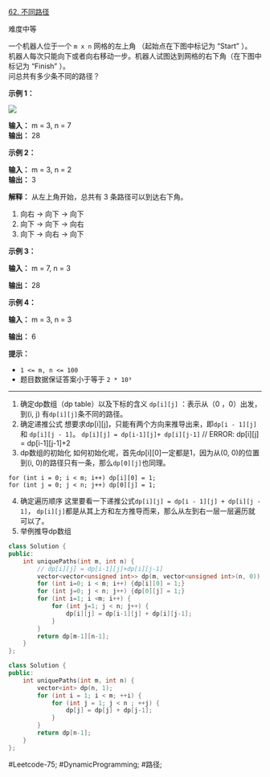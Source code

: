 [62. 不同路径](https://leetcode.cn/problems/unique-paths/)

难度中等

一个机器人位于一个 `m x n` 网格的左上角 （起始点在下图中标记为 “Start” ）。  
机器人每次只能向下或者向右移动一步。机器人试图达到网格的右下角（在下图中标记为 “Finish” ）。  
问总共有多少条不同的路径？

**示例 1：**

![](https://assets.leetcode.com/uploads/2018/10/22/robot_maze.png)

**输入：** m = 3, n = 7  
**输出：** 28  

**示例 2：**

**输入：** m = 3, n = 2  
**输出：** 3  

**解释：**
从左上角开始，总共有 3 条路径可以到达右下角。
1. 向右 -> 向下 -> 向下
2. 向下 -> 向下 -> 向右
3. 向下 -> 向右 -> 向下

**示例 3：**

**输入：** m = 7, n = 3

**输出：** 28

**示例 4：**

**输入：** m = 3, n = 3

**输出：** 6

**提示：**

-   `1 <= m, n <= 100`
-   题目数据保证答案小于等于 `2 * 10⁹`
---- ----

1.  确定dp数组（dp table）以及下标的含义
`dp[i][j]` ：表示从（0 ，0）出发，到(i, j) 有`dp[i][j]`条不同的路径。
2.  确定递推公式
想要求dp\[i]\[j]，只能有两个方向来推导出来，即`dp[i - 1][j]` 和 `dp[i][j - 1]`。
`dp[i][j] = dp[i-1][j]+ dp[i][j-1]`
// ERROR:  dp\[i]\[j] = dp\[i-1]\[j-1]+2
3.  dp数组的初始化
如何初始化呢，首先dp\[i]\[0]一定都是1，因为从(0, 0)的位置到(i, 0)的路径只有一条，那么`dp[0][j]`也同理。
```
for (int i = 0; i < m; i++) dp[i][0] = 1;
for (int j = 0; j < n; j++) dp[0][j] = 1;
```
4.  确定遍历顺序
这里要看一下递推公式`dp[i][j] = dp[i - 1][j] + dp[i][j - 1]`，
`dp[i][j]`都是从其上方和左方推导而来，那么从左到右一层一层遍历就可以了。
5.  举例推导dp数组
```cpp
class Solution {
public:
    int uniquePaths(int m, int n) {
        // dp[i][j] = dp[i-1][j]+dp[i][j-1]
        vector<vector<unsigned int>> dp(m, vector<unsigned int>(n, 0));
        for (int i=0; i < m; i++) {dp[i][0] = 1;}
        for (int j=0; j < n; j++) {dp[0][j] = 1;}
        for (int i=1; i <m; i++) {
            for (int j=1; j < n; j++) {
                dp[i][j] = dp[i-1][j] + dp[i][j-1];
            }
        }
        return dp[m-1][n-1];
    }
};
```


```cpp
class Solution {
public:
    int uniquePaths(int m, int n) {
        vector<int> dp(n, 1);
        for (int i = 1; i < m; ++i) {
            for (int j = 1; j < n ; ++j) {
                dp[j] = dp[j] + dp[j-1];
            }
        }
        return dp[n-1];
    }
};
```
#Leetcode-75; #DynamicProgramming; #路径;
